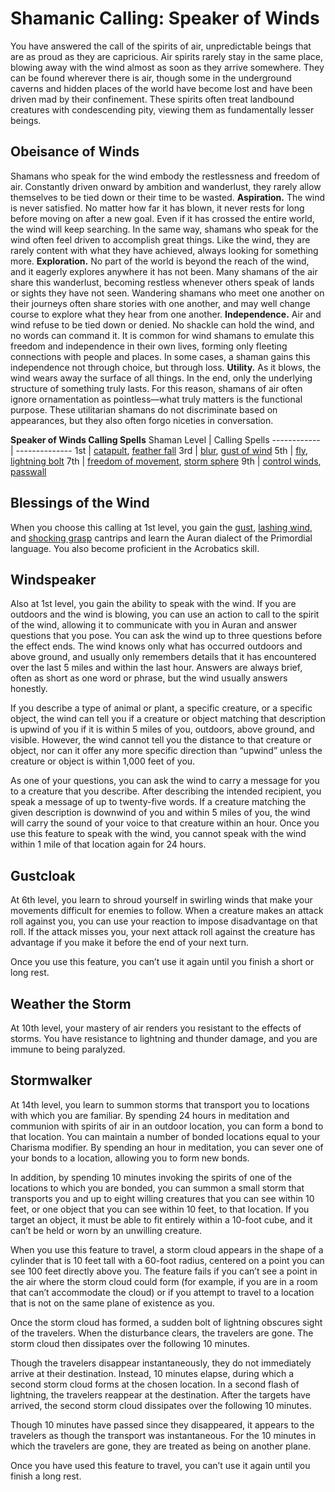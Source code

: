 # Shamanic Calling: Speaker of Winds
You have answered the call of the spirits of air, unpredictable beings that are as proud as they are capricious. Air spirits rarely stay in the same place, blowing away with the wind almost as soon as they arrive somewhere. They can be found wherever there is air, though some in the underground caverns and hidden places of the world have become lost and have been driven mad by their confinement. These spirits often treat landbound creatures with condescending pity, viewing them as fundamentally lesser beings.

## Obeisance of Winds
Shamans who speak for the wind embody the restlessness and freedom of air. Constantly driven onward by ambition and wanderlust, they rarely allow themselves to be tied down or their time to be wasted.
**Aspiration.** The wind is never satisfied. No matter how far it has blown, it never rests for long before moving on after a new goal. Even if it has crossed the entire world, the wind will keep searching. In the same way, shamans who speak for the wind often feel driven to accomplish great things. Like the wind, they are rarely content with what they have achieved, always looking for something more.
**Exploration.** No part of the world is beyond the reach of the wind, and it eagerly explores anywhere it has not been. Many shamans of the air share this wanderlust, becoming restless whenever others speak of lands or sights they have not seen. Wandering shamans who meet one another on their journeys often share stories with one another, and may well change course to explore what they hear from one another.
**Independence.** Air and wind refuse to be tied down or denied. No shackle can hold the wind, and no words can command it. It is common for wind shamans to emulate this freedom and independence in their own lives, forming only fleeting connections with people and places. In some cases, a shaman gains this independence not through choice, but through loss.
**Utility.** As it blows, the wind wears away the surface of all things. In the end, only the underlying structure of something truly lasts. For this reason, shamans of air often ignore ornamentation as pointless—what truly matters is the functional purpose. These utilitarian shamans do not discriminate based on appearances, but they also often forgo niceties in conversation.

**Speaker of Winds Calling Spells**
Shaman Level | Calling Spells
------------ | --------------
1st | [catapult](/Magic/Spells/catapult.md), [feather fall](/Magic/Spells/feather-fall.md)
3rd | [blur](/Magic/Spells/blur.md), [gust of wind](/Magic/Spells/gust-of-wind.md)
5th | [fly](/Magic/Spells/fly.md), [lightning bolt](/Magic/Spells/lightning-bolt.md)
7th | [freedom of movement](/Magic/Spells/freedom-of-movement.md), [storm sphere](/Magic/Spells/storm-sphere.md)
9th | [control winds](/Magic/Spells/control-winds.md), [passwall](/Magic/Spells/passwall.md)

## Blessings of the Wind
When you choose this calling at 1st level, you gain the [gust](/Magic/Spells/gust.md), [lashing wind](/Magic/Spells/lashing-wind.md), and [shocking grasp](/Magic/Spells/shocking-grasp.md) cantrips and learn the Auran dialect of the Primordial language. You also become proficient in the Acrobatics skill.

## Windspeaker
Also at 1st level, you gain the ability to speak with the wind. If you are outdoors and the wind is blowing, you can use an action to call to the spirit of the wind, allowing it to communicate with you in Auran and answer questions that you pose. You can ask the wind up to three questions before the effect ends. The wind knows only what has occurred outdoors and above ground, and usually only remembers details that it has encountered over the last 5 miles and within the last hour. Answers are always brief, often as short as one word or phrase, but the wind usually answers honestly.

If you describe a type of animal or plant, a specific creature, or a specific object, the wind can tell you if a creature or object matching that description is upwind of you if it is within 5 miles of you, outdoors, above ground, and visible. However, the wind cannot tell you the distance to that creature or object, nor can it offer any more specific direction than “upwind” unless the creature or object is within 1,000 feet of you.

As one of your questions, you can ask the wind to carry a message for you to a creature that you describe. After describing the intended recipient, you speak a message of up to twenty-five words. If a creature matching the given description is downwind of you and within 5 miles of you, the wind will carry the sound of your voice to that creature within an hour.
Once you use this feature to speak with the wind, you cannot speak with the wind within 1 mile of that location again for 24 hours.

## Gustcloak
At 6th level, you learn to shroud yourself in swirling winds that make your movements difficult for enemies to follow. When a creature makes an attack roll against you, you can use your reaction to impose disadvantage on that roll. If the attack misses you, your next attack roll against the creature has advantage if you make it before the end of your next turn.

Once you use this feature, you can’t use it again until you finish a short or long rest.

## Weather the Storm
At 10th level, your mastery of air renders you resistant to the effects of storms. You have resistance to lightning and thunder damage, and you are immune to being paralyzed.

## Stormwalker
At 14th level, you learn to summon storms that transport you to locations with which you are familiar. By spending 24 hours in meditation and communion with spirits of air in an outdoor location, you can form a bond to that location. You can maintain a number of bonded locations equal to your Charisma modifier. By spending an hour in meditation, you can sever one of your bonds to a location, allowing you to form new bonds.

In addition, by spending 10 minutes invoking the spirits of one of the locations to which you are bonded, you can summon a small storm that transports you and up to eight willing creatures that you can see within 10 feet, or one object that you can see within 10 feet, to that location. If you target an object, it must be able to fit entirely within a 10-foot cube, and it can’t be held or worn by an unwilling creature.

When you use this feature to travel, a storm cloud appears in the shape of a cylinder that is 10 feet tall with a 60-foot radius, centered on a point you can see 100 feet directly above you. The feature fails if you can’t see a point in the air where the storm cloud could form (for example, if you are in a room that can’t accommodate the cloud) or if you attempt to travel to a location that is not on the same plane of existence as you.

Once the storm cloud has formed, a sudden bolt of lightning obscures sight of the travelers. When the disturbance clears, the travelers are gone. The storm cloud then dissipates over the following 10 minutes.

Though the travelers disappear instantaneously, they do not immediately arrive at their destination. Instead, 10 minutes elapse, during which a second storm cloud forms at the chosen location. In a second flash of lightning, the travelers reappear at the destination. After the targets have arrived, the second storm cloud dissipates over the following 10 minutes.

Though 10 minutes have passed since they disappeared, it appears to the travelers as though the transport was instantaneous. For the 10 minutes in which the travelers are gone, they are treated as being on another plane.

Once you have used this feature to travel, you can’t use it again until you finish a long rest.
